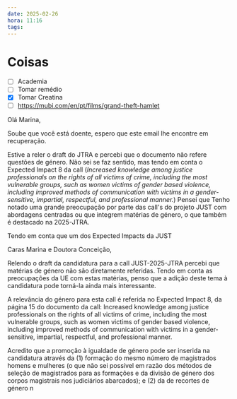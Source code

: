 ```yaml
---
date: 2025-02-26
hora: 11:16
tags:
---
```





# Coisas
- [ ] Academia
- [ ] Tomar remédio
- [x] Tomar Creatina
- [ ] https://mubi.com/en/pt/films/grand-theft-hamlet 

Olá Marina, 

Soube que você está doente, espero que este email lhe encontre em recuperação.

Estive a reler o draft do JTRA e percebi que o documento não refere questões de género. Não sei se faz sentido, mas tendo em conta o Expected Impact 8 da call
	(*Increased knowledge among justice professionals on the rights of all victims of crime, including the most vulnerable groups, such as women victims of gender based violence, including improved methods of communication with victims in a gender-sensitive, impartial, respectful, and professional manner.*)
Pensei que 
Tenho notado uma grande preocupação por parte das call's do projeto JUST com abordagens centradas ou que integrem matérias de género, o que também é destacado na 2025-JTRA. 

Tendo em conta que um dos Expected Impacts da JUST 


Caras Marina e Doutora Conceição,

Relendo o draft da candidatura para a call JUST-2025-JTRA percebi que matérias de género não são diretamente referidas. Tendo em conta as preocupações da UE com estas matérias, penso que a adição deste tema à candidatura pode torná-la ainda mais interessante. 

A relevância do género para esta call é referida no Expected Impact 8, da página 15 do documento da call:
	Increased knowledge among justice professionals on the rights of all victims of crime, including the most vulnerable groups, such as women victims of gender based violence, including improved methods of communication with victims in a gender-sensitive, impartial, respectful, and professional manner.

Acredito que a promoção à igualdade de género pode ser inserida na candidatura através da (1) formação do mesmo número de magistrados homens e mulheres (o que não sei possível em razão dos métodos de seleção de magistrados para as formações e da divisão de género dos corpos magistrais nos judiciários abarcados); e (2) da de recortes de género n